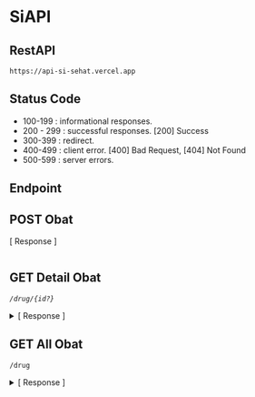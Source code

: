 # SiAPI
## RestAPI
`https://api-si-sehat.vercel.app` 

## Status Code 
- 100-199     : informational responses.
- 200 - 299   : successful responses. [200] Success
- 300-399     : redirect.
- 400-499     : client error. [400] Bad Request, [404] Not Found
- 500-599     : server errors.

## Endpoint
## POST Obat
[ Response ]
```JSON

```
## GET Detail Obat
*`/drug/{id?}`*

<details>
    <summary>[ Response ]</summary>

    ## Response

    ```
    {
        "status": "success",
        "id": "nfvFxxkDBFpKjRdfCO2k",
        "data": {
            "data": {
                "publish_date": "2021-12-01T11:44:47Z",
                "about": "desc obat",
                "rules": [
                    "rulesObat"
                ],
                "id": 38,
                "Disease-Related": [
                    "nyeri",
                    "demam"
                ],
                "short_desc": "Short-DESC.",
                "categories": "obat-demam",
                "title": "title-obat",
                "thumbnail_url": "gambar-obat",
                "kegunaan": "Manfaat dan Kegunaan Obat",
                "warning": [
                    "Pseudoephedrine yang ada di dalam Paramex Flu dan Batuk termasuk dalam obat kategori C. Artinya, studi pada binatang percobaan memperlihatkan adanya efek samping terhadap janin, meski belum ada studi terkontrol pada ibu hamil.",
                    "Sebaiknya tidak mengonsumsi Paramex Flu dan Batuk jika Anda sedang melakukan aktivitas yang butuh kewaspadaan, seperti mengemudi.",
                    "Beritahukan dokter jika Anda sedang dalam keadaan hamil dan menyusui"
                ],
                "reviewer_name": "Reviewer Name"
            }
        }
    }
    ```
</details>

## GET All Obat
`/drug`
<details>
    <summary>[ Response ]</summary>

    ## Response

    ```
    {
        "status": "success",
        "datasDrug": [
            {
                "id": "d29GbsTEWN7x85Ww5c0Q",
                "data": {
                    "Disease-Related": [
                        "nyeri",
                        "demam"
                    ],
                    "publish_date": "2022-04-06T13:59:15Z",
                    "reviewer_name": "Tim Apoteker Klikdokter",
                    "warning": [],
                    "kegunaan": "",
                    "about": "",
                    "categories": "obat-demam",
                    "title": "Paracetamol",
                    "thumbnail_url": "image.google.com",
                    "short_desc": "",
                    "rules": [
                        "Anak 9-12 tahun: 3-4 sendok takar (15-20 ml), 3-4 kali per hari",
                        "Anak 6-9 tahun: 2-3 sendok takar (10-15 ml), 3-4 kali per hari",
                    ]
                }
            },
            {
                "id": "uDB1r4aCqi1Aec2H4Ugp",
                "data": {
                    "publish_date": "2022-04-06T13:59:15Z",
                    "warning": [
                        "Mengonsumsi Paracetamol"
                    ],
                    "thumbnail_url": "image.google.com",
                    "kegunaan": "Manfaat Paracetamol adalah untuk meredakan nyeri ringan hingga sedang. Selain itu, fungsi Paracetamol adalah sebagai penurun demam.",
                    "disease_related": [
                        "nyeri",
                        "demam"
                    ],
                    "about": "",
                    "rules": [
                        "Anak 2-6 tahun: 1-2 sendok takar (5-10 ml), 3-4 kali per hari",
                        "Anak 1-2 tahun: 1 sendok takar (5 ml), 3-4 kali per hari",
                    ],
                    "reviewer_name": "",
                    "categories": "obat-demam",
                    "title": "Paracetamol",
                }
            }
        ]
    }
    ```
</details>

